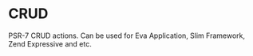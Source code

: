 # CRUD
PSR-7 CRUD actions. Can be used for Eva Application, Slim Framework, Zend Expressive and etc.
